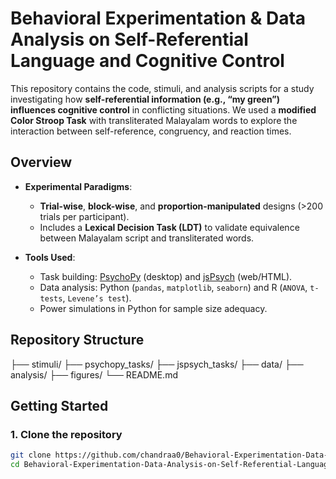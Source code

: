 # Behavioral Experimentation & Data Analysis on Self-Referential Language and Cognitive Control

This repository contains the code, stimuli, and analysis scripts for a study investigating how **self-referential information (e.g., “my green”) influences cognitive control** in conflicting situations. We used a **modified Color Stroop Task** with transliterated Malayalam words to explore the interaction between self-reference, congruency, and reaction times.

## Overview

- **Experimental Paradigms**:  
  - **Trial-wise**, **block-wise**, and **proportion-manipulated** designs (>200 trials per participant).  
  - Includes a **Lexical Decision Task (LDT)** to validate equivalence between Malayalam script and transliterated words.  

- **Tools Used**:  
  - Task building: [PsychoPy](https://www.psychopy.org/) (desktop) and [jsPsych](https://www.jspsych.org/) (web/HTML).  
  - Data analysis: Python (`pandas`, `matplotlib`, `seaborn`) and R (`ANOVA`, `t-tests`, `Levene’s test`).  
  - Power simulations in Python for sample size adequacy.

## Repository Structure
├── stimuli/
├── psychopy_tasks/ 
├── jspsych_tasks/ 
├── data/ 
├── analysis/ 
├── figures/ 
└── README.md 


## Getting Started

### 1. Clone the repository
```bash
git clone https://github.com/chandraa0/Behavioral-Experimentation-Data-Analysis-on-Self-Referential-Language-and-Cognitive-Control.git
cd Behavioral-Experimentation-Data-Analysis-on-Self-Referential-Language-and-Cognitive-Control

